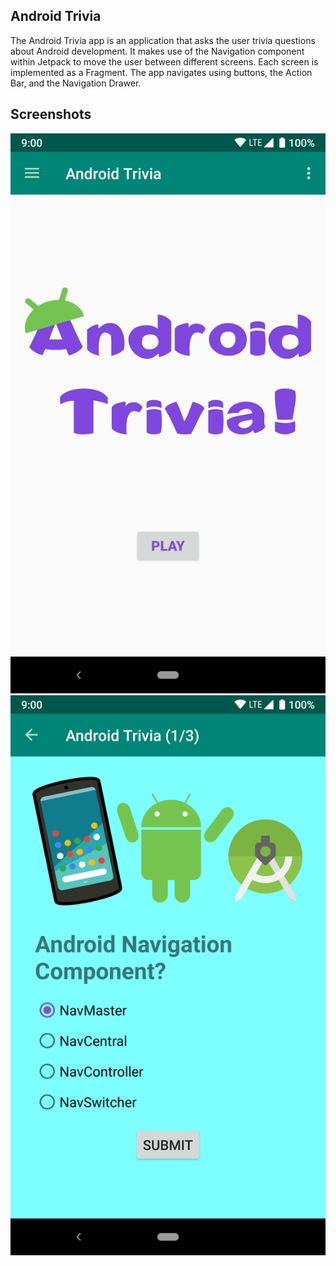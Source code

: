 ## Android Trivia 

The Android Trivia app is an application that asks the user trivia questions about Android development.  It makes use of the Navigation component within Jetpack to move the user between different screens.  Each screen is implemented as a Fragment.
The app navigates using buttons, the Action Bar, and the Navigation Drawer.

## Screenshots

![Screenshot1](screenshots/screen_1.png) ![Screenshot2](screenshots/screen_2.png)